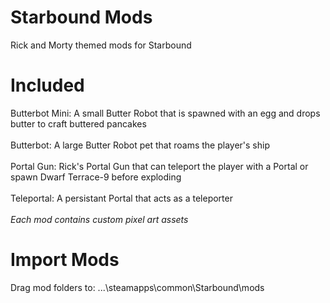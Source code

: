 # Starbound Mods
Rick and Morty themed mods for Starbound
# Included
Butterbot Mini: A small Butter Robot that is spawned with an egg and drops butter to craft buttered pancakes<br/><br/>
Butterbot: A large Butter Robot pet that roams the player's ship<br/><br/>
Portal Gun: Rick's Portal Gun that can teleport the player with a Portal or spawn Dwarf Terrace-9 before exploding<br/><br/>
Teleportal: A persistant Portal that acts as a teleporter<br/><br/>
*Each mod contains custom pixel art assets*
# Import Mods
Drag mod folders to: ...\steamapps\common\Starbound\mods

